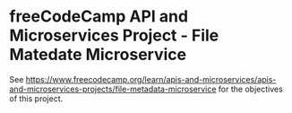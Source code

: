 freeCodeCamp API and Microservices Project - File Matedate Microservice
=================

See https://www.freecodecamp.org/learn/apis-and-microservices/apis-and-microservices-projects/file-metadata-microservice for the objectives of this project.